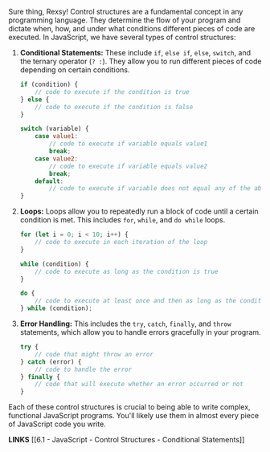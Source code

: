 Sure thing, Rexsy! Control structures are a fundamental concept in any programming language. They determine the flow of your program and dictate when, how, and under what conditions different pieces of code are executed. In JavaScript, we have several types of control structures:

1. **Conditional Statements:** These include `if`, `else if`, `else`, `switch`, and the ternary operator (`? :`). They allow you to run different pieces of code depending on certain conditions.

    ```javascript
    if (condition) {
        // code to execute if the condition is true
    } else {
        // code to execute if the condition is false
    }
    ```

    ```javascript
    switch (variable) {
        case value1:
            // code to execute if variable equals value1
            break;
        case value2:
            // code to execute if variable equals value2
            break;
        default:
            // code to execute if variable does not equal any of the above values
    }
    ```

2. **Loops:** Loops allow you to repeatedly run a block of code until a certain condition is met. This includes `for`, `while`, and `do while` loops.

    ```javascript
    for (let i = 0; i < 10; i++) {
        // code to execute in each iteration of the loop
    }
    ```

    ```javascript
    while (condition) {
        // code to execute as long as the condition is true
    }
    ```

    ```javascript
    do {
        // code to execute at least once and then as long as the condition is true
    } while (condition);
    ```

3. **Error Handling:** This includes the `try`, `catch`, `finally`, and `throw` statements, which allow you to handle errors gracefully in your program.

    ```javascript
    try {
        // code that might throw an error
    } catch (error) {
        // code to handle the error
    } finally {
        // code that will execute whether an error occurred or not
    }
    ```

Each of these control structures is crucial to being able to write complex, functional JavaScript programs. You'll likely use them in almost every piece of JavaScript code you write.

**LINKS**
[[6.1 - JavaScript - Control Structures - Conditional Statements]]